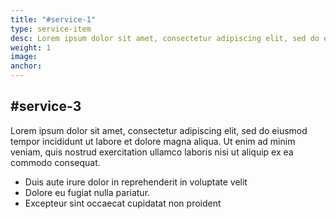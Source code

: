 ```yaml
---
title: "#service-1"
type: service-item
desc: Lorem ipsum dolor sit amet, consectetur adipiscing elit, sed do eiusmod tempor incididunt.
weight: 1
image: 
anchor:
---
```

## #service-3

Lorem ipsum dolor sit amet, consectetur adipiscing elit, sed do eiusmod tempor incididunt ut labore et dolore magna aliqua. Ut enim ad minim veniam, quis nostrud exercitation ullamco laboris nisi ut aliquip ex ea commodo consequat. 

* Duis aute irure dolor in reprehenderit in voluptate velit 
* Dolore eu fugiat nulla pariatur. 
* Excepteur sint occaecat cupidatat non proident

